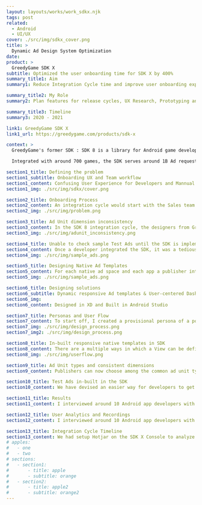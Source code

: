 ```yaml
---
layout: layouts/works/work_sdkx.njk
tags: post
related:
  - Android
  - UI/UX
cover: ./src/img/sdkx_cover.png
title: >
  Dynamic Ad Design System Optimization
date:
product: >
  GreedyGame SDK X
subtitle: Optimized the user onboarding time for SDK X by 400%
summary_title1: Aim
summary1: Reduce Integration Cycle time and improve user onboarding experience

summary_title2: My Role
summary2: Plan features for release cycles, UX Research, Prototyping and High-fidelity mocks, UI Development

summary_title3: Timeline
summary3: 2020 - 2021

link1: GreedyGame SDK X
link1_url: https://greedygame.com/products/sdk-x

context: >
  GreedyGame's former SDK : SDK 8 is a library for Android game developers to integrate ads in their apps for monetisation. SDK 8 can served ads from multiple ad inventories including Google AdMob, Facebook Ads, and in-house demand. The differentiating factor among the other alternatives in the ease of Native ads integration. 

  Integrated with around 700 games, the SDK serves around 1B Ad requests per month. To rethink the product cycle and onboarding for SDK developers; SDK itself needed to be rethought.

section1_title: Defining the problem
section1_subtitle: Onboarding UX and Team workflow
section1_content: Confusing User Experience for Developers and Mannual design system flow in the product team
section1_img: ./src/img/sdkx/cover.png

section2_title: Onboarding Process
section2_content: An integration cycle would start with the Sales team pitching it to the publishers, once a publisher is willing to integrate the SDK in their Android app, the design team would come up with suggestions for the ad placements and mocks, post that once everyone gets on the same page, the developer would go through the Docs on the website for the instructions to integrate using Android Studio.
section2_img: ./src/img/problem.png

section3_title: Ad Unit dimension inconsistency
section3_content: In the SDK 8 integration cycle, the designers from GreedyGame would design mocks in Photoshop which displayed ads over the screenshots to depict how the ad designs will look like when integrated. Once the app publisher approved of the placements, they would need to create ad units on the panel with an input box requesting dimensions. They did not understand what the actual values represented and how does it affect the actual ad size on Android phones.
section3_img: ./src/img/adunit_inconsistency.png

section4_title: Unable to check sample Test Ads until the SDK is implemented
section4_content: Once a developer integrated the SDK, it was a tedious task to get the sample test ads, to verify the implementation. The developers took about an hour in average to setup test ads in multiple devices. They had to verify the ad implementations such as refresh time, loading time, debugging the issues, and checking for design alignment. The process is different from Google's AdMob SDK and since a lot of developers were coming from those lines, this method seemed a little unusual and added to bad user experience.
section4_img: ./src/img/sample_ads.png

section5_title: Designing Native Ad Templates
section5_content: For each native ad space and each app a publisher integrated GreedyGame SDK in, graphic designers at GreedyGame had to design JSON template for the specific Ad Size, incorporating assets that matched the app's UI. This required a lot of man hours and monotonous activities that could be automated.
section5_img: ./src/img/sample_ads.png

section6_title: Designing solutions
section6_subtitle: Dynamic responsive Ad templates & User-centered Dashboard
section6_img:
section6_content: Designed in XD and Built in Android Studio

section7_title: Personas and User Flow
section7_content: To start off, I created a provisional persona of a potential developer and a publisher based off the dataset of 100s of past clients that have integrated GreedyGame's SDK into their apps. They are either developers or publishers; this persona was created with assumptions and not fully research-based but it was something that I came back to throughout my project to guide my design decisions and priorities. I also created a user flow to show the flow for a publisher who wants to integrate SDK in his app. The highlighted areas represent the first 3 pain points which I will tacle in my design solutions.
section7_img: ./src/img/design_process.png
section7_img2: ./src/img/design_process.png

section8_title: In-built responsive native templates in SDK
section8_content: There are a multiple ways in which a View can be defined in Android. I have designed a decision tree which selects an appropriate ad design XML on the basis of the height and width of the ad space. The size of the text, icon, button; the location of various elements are chosen automatically. This enables the developer to visualise a Test Ad as soon as it is implemented and the size and placement can be changed accordingly in no time. This saves a lot of time in the integration process.
section8_img: ./src/img/userflow.png

section9_title: Ad Unit types and consistent dimensions
section9_content: Publishers can now choose among the common ad unit types that they are familiar too, the width and height of which is a part of the Ad Unit description, that can be referred while implementing the Ad Unit in Android. I had conducted Design sessions where the different dimensions that the Android developers are familiar with were explained to the employees at GreedyGame to bring everyone to the same page.

section10_title: Test Ads in-built in the SDK
section10_content: We have devised an easier way for developers to get test ads. By default, any debug build that is created from Android Studio will get sample test ads. If for some reason you want to see the test ads on a release build, you can enable the enableDebug(true) method in the AppConfig Builder as a part of the SDK initialization.

section11_title: Results
section11_content: I interviewed around 10 Android app developers with each session lasting for about 2 hourse where we asked them to do the complete integration process, where I observed them throughout the process. Users were able to understand most of the things by themselves, but I had to assist them at some points through the documentation.

section12_title: User Analytics and Recordings
section12_content: I interviewed around 10 Android app developers with each session lasting for about 2 hourse where we asked them to do the complete integration process, where I observed them throughout the process. Users were able to understand most of the things by themselves, but I had to assist them at some points through the documentation.

section13_title: Integration Cycle Timeline
section13_content: We had setup Hotjar on the SDK X Console to analyze the user behaviours and understand the discoverability. Analysing over 1800 recordings in the first month, we found that the users were able to navigate and perform the tasks on the dashboard quicker as compared to the previous dashboard. Few users were unable to unable to understand the procedure after adding the ad units as they were not used to AdMob terminologies. However, the initial target audience for SDK X were users aquatinted with AdMob hence this issue can be considered insignificant.
# apples:
#   - one
#   - two
# sections:
#   - section1:
#       - title: apple
#       - subtitle: orange
#   - section2:
#       - title: apple2
#       - subtitle: orange2
---
```

